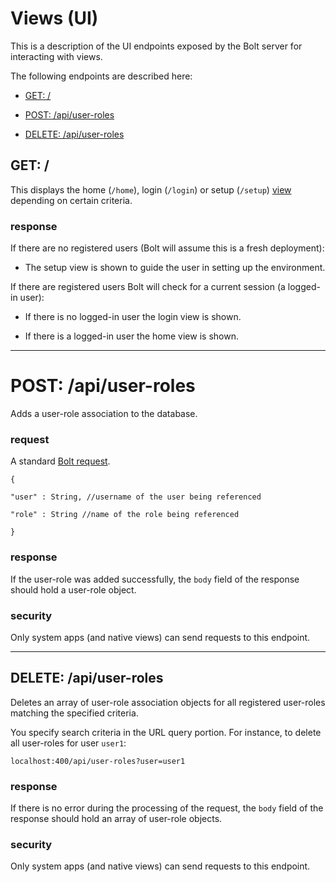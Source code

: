 # Views \(UI\)

This is a description of the UI endpoints exposed by the Bolt server for interacting with views.

The following endpoints are described here:

* [GET: \/](#get-apiuser-roles)

* [POST: \/api\/user-roles](#post-apiuser-roles)

* [DELETE: \/api\/user-roles](#delete-apiuser-roles)


## GET: \/

This displays the home \(`/home`\), login \(`/login`\) or setup \(`/setup`\) [view](/views.md) depending on certain criteria.

### response

If there are no registered users \(Bolt will assume this is a fresh deployment\):

* The setup view is shown to guide the user in setting up the environment.

If there are registered users Bolt will check for a current session \(a logged-in user\):

* If there is no logged-in user the login view is shown.

* If there is a logged-in user the home view is shown.


---

# POST: \/api\/user-roles

Adds a user-role association to the database.

### request

A standard [Bolt request](bolt-request.md).

`{`

`"user" : String, //username of the user being referenced`

`"role" : String //name of the role being referenced`

`}`

### response

If the user-role was added successfully, the `body` field of the response should hold a user-role object.

### security

Only system apps \(and native views\) can send requests to this endpoint.

---

## DELETE: \/api\/user-roles

Deletes an array of user-role association objects for all registered user-roles matching the specified criteria.

You specify search criteria in the URL query portion. For instance, to delete all user-roles for user `user1`:

`localhost:400/api/user-roles?user=user1`

### response

If there is no error during the processing of the request, the `body` field of the response should hold an array of user-role objects.

### security

Only system apps \(and native views\) can send requests to this endpoint.

